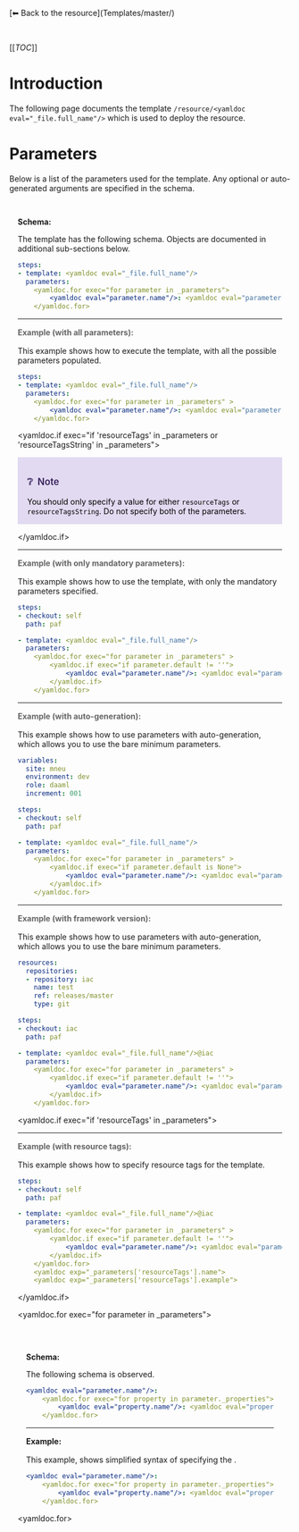 <yamldoc>

[&#11013; Back to the <yamldoc eval="_file.name"/> resource](Templates/master/<yamldoc eval="_file.directory"/>)

<br>

[[_TOC_]]

# Introduction

The following page documents the template `/resource/<yamldoc eval="_file.full_name"/>` which is used to deploy the <yamldoc eval="_file.name"/> resource.

# Parameters

Below is a list of the parameters used for the template. Any optional or auto-generated arguments are specified in the schema.

<div style="border:1px solid var(--border-subtle-color);padding:15px 15px 0px 15px">

<span style="color:var(--text-secondary-color)"><strong>Schema:</strong></span>

The template has the following schema. Objects are documented in additional sub-sections below.

```yml
steps:
- template: <yamldoc eval="_file.full_name"/>
  parameters:
    <yamldoc.for exec="for parameter in _parameters">
        <yamldoc eval="parameter.name"/>: <yamldoc eval="parameter.type"/> # <yamldoc eval="parameter.description"/>
    </yamldoc.for>
```

---

<div style="color:rgba(0,0,0,.6);margin: 15px 0 16px 0"><strong>Example (with all parameters):</strong></div>

This example shows how to execute the template, with all the possible parameters populated.

```yml
steps:
- template: <yamldoc eval="_file.full_name"/>
  parameters:
    <yamldoc.for exec="for parameter in _parameters" >
        <yamldoc eval="parameter.name"/>: <yamldoc eval="parameter.example"/>
    </yamldoc.for>
```

<yamldoc.if
    exec="if 'resourceTags' in _parameters
        or 'resourceTagsString' in _parameters">

<div style="background:#e2daf1;padding:16px 16px 0px 16px;border: 1px solid #e2daf1;color:#000">

<div style="color:#38225d;font-weight:600;font-size: 1.2em">

&#10068;&nbsp;&nbsp;Note

</div>

You should only specify a value for either `resourceTags` or `resourceTagsString`. Do not specify both of the parameters.

</div>

</yamldoc.if>

---

<div style="color:rgba(0,0,0,.6);margin: 15px 0 16px 0"><strong>Example (with only mandatory parameters):</strong></div>

This example shows how to use the template, with only the mandatory parameters specified.

```yml
steps:
- checkout: self
  path: paf

- template: <yamldoc eval="_file.full_name"/>
  parameters:
    <yamldoc.for exec="for parameter in _parameters" >
        <yamldoc.if exec="if parameter.default != ''">
            <yamldoc eval="parameter.name"/>: <yamldoc eval="parameter.example"/>
        </yamldoc.if>
    </yamldoc.for>
```

---

<div style="color:rgba(0,0,0,.6);margin: 15px 0 16px 0"><strong>Example (with auto-generation):</strong></div>

This example shows how to use parameters with auto-generation, which allows you to use the bare minimum parameters.

```yml
variables:
  site: mneu
  environment: dev
  role: daaml
  increment: 001

steps:
- checkout: self
  path: paf

- template: <yamldoc eval="_file.full_name"/>
  parameters:
    <yamldoc.for exec="for parameter in _parameters" >
        <yamldoc.if exec="if parameter.default is None">
            <yamldoc eval="parameter.name"/>: <yamldoc eval="parameter.example"/>
        </yamldoc.if>
    </yamldoc.for>
```

---

<div style="color:rgba(0,0,0,.6);margin: 15px 0 16px 0"><strong>Example (with framework version):</strong></div>

This example shows how to use parameters with auto-generation, which allows you to use the bare minimum parameters.

```yml
resources:
  repositories:
  - repository: iac
    name: test
    ref: releases/master
    type: git

steps:
- checkout: iac
  path: paf

- template: <yamldoc eval="_file.full_name"/>@iac
  parameters:
    <yamldoc.for exec="for parameter in _parameters" >
        <yamldoc.if exec="if parameter.default != ''">
            <yamldoc eval="parameter.name"/>: <yamldoc eval="parameter.example"/>
        </yamldoc.if>
    </yamldoc.for>
```

<yamldoc.if exec="if 'resourceTags' in _parameters">

---

<div style="color:rgba(0,0,0,.6);margin: 15px 0 16px 0"><strong>Example (with resource tags):</strong></div>

This example shows how to specify resource tags for the template.

```yml
steps:
- checkout: self
  path: paf

- template: <yamldoc eval="_file.full_name"/>@iac
  parameters:
    <yamldoc.for exec="for parameter in _parameters" >
        <yamldoc.if exec="if parameter.default != ''">
            <yamldoc eval="parameter.name"/>: <yamldoc eval="parameter.example"/>
        </yamldoc.if>
    </yamldoc.for>
    <yamldoc exp="_parameters['resourceTags'].name">
    <yamldoc exp="_parameters['resourceTags'].example">
```

</yamldoc.if>

<yamldoc.for exec="for parameter in _parameters">

## <yamldoc eval="parameter.name"/>

<yamldoc eval="parameter.description"/>

<div style="border:1px solid var(--border-subtle-color);padding:15px 15px 0px 15px">

<span style="color:var(--text-secondary-color)"><strong>Schema:</strong></span>

The following schema is observed.

```yml
<yamldoc eval="parameter.name"/>:
    <yamldoc.for exec="for property in parameter._properties">
        <yamldoc eval="property.name"/>: <yamldoc eval="property.type"/> # <yamldoc eval="property.description"/>
    </yamldoc.for>
```

---

<div style="color:var(--text-secondary-color);margin: 15px 0 16px 0"><strong>Example:</strong></div>

This example, shows simplified syntax of specifying the <yamldoc eval="parameter.name"/>.

```yml
<yamldoc eval="parameter.name"/>:
    <yamldoc.for exec="for property in parameter._properties">
        <yamldoc eval="property.name"/>: <yamldoc eval="property.example"/>
    </yamldoc.for>
```

</div>

<yamldoc.for>

</yamldoc>